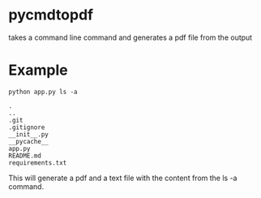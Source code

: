 # pycmdtopdf
takes a command line command and generates a pdf file from the output

# Example
```
python app.py ls -a
```

```
.
..
.git
.gitignore
__init__.py
__pycache__
app.py
README.md
requirements.txt
```

This will generate a pdf and a text file with the content from the ls -a command.
